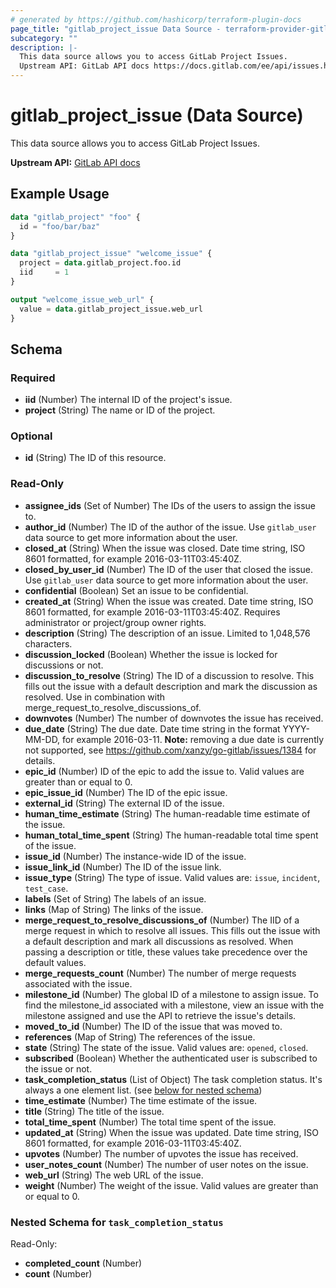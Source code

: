 ```yaml
---
# generated by https://github.com/hashicorp/terraform-plugin-docs
page_title: "gitlab_project_issue Data Source - terraform-provider-gitlab"
subcategory: ""
description: |-
  This data source allows you to access GitLab Project Issues.
  Upstream API: GitLab API docs https://docs.gitlab.com/ee/api/issues.html
---
```


# gitlab_project_issue (Data Source)

This data source allows you to access GitLab Project Issues.

**Upstream API:** [GitLab API docs](https://docs.gitlab.com/ee/api/issues.html)

## Example Usage

```terraform
data "gitlab_project" "foo" {
  id = "foo/bar/baz"
}

data "gitlab_project_issue" "welcome_issue" {
  project = data.gitlab_project.foo.id
  iid     = 1
}

output "welcome_issue_web_url" {
  value = data.gitlab_project_issue.web_url
}
```

<!-- schema generated by tfplugindocs -->
## Schema

### Required

- **iid** (Number) The internal ID of the project's issue.
- **project** (String) The name or ID of the project.

### Optional

- **id** (String) The ID of this resource.

### Read-Only

- **assignee_ids** (Set of Number) The IDs of the users to assign the issue to.
- **author_id** (Number) The ID of the author of the issue. Use `gitlab_user` data source to get more information about the user.
- **closed_at** (String) When the issue was closed. Date time string, ISO 8601 formatted, for example 2016-03-11T03:45:40Z.
- **closed_by_user_id** (Number) The ID of the user that closed the issue. Use `gitlab_user` data source to get more information about the user.
- **confidential** (Boolean) Set an issue to be confidential.
- **created_at** (String) When the issue was created. Date time string, ISO 8601 formatted, for example 2016-03-11T03:45:40Z. Requires administrator or project/group owner rights.
- **description** (String) The description of an issue. Limited to 1,048,576 characters.
- **discussion_locked** (Boolean) Whether the issue is locked for discussions or not.
- **discussion_to_resolve** (String) The ID of a discussion to resolve. This fills out the issue with a default description and mark the discussion as resolved. Use in combination with merge_request_to_resolve_discussions_of.
- **downvotes** (Number) The number of downvotes the issue has received.
- **due_date** (String) The due date. Date time string in the format YYYY-MM-DD, for example 2016-03-11.
**Note:** removing a due date is currently not supported, see https://github.com/xanzy/go-gitlab/issues/1384 for details.
- **epic_id** (Number) ID of the epic to add the issue to. Valid values are greater than or equal to 0.
- **epic_issue_id** (Number) The ID of the epic issue.
- **external_id** (String) The external ID of the issue.
- **human_time_estimate** (String) The human-readable time estimate of the issue.
- **human_total_time_spent** (String) The human-readable total time spent of the issue.
- **issue_id** (Number) The instance-wide ID of the issue.
- **issue_link_id** (Number) The ID of the issue link.
- **issue_type** (String) The type of issue. Valid values are: `issue`, `incident`, `test_case`.
- **labels** (Set of String) The labels of an issue.
- **links** (Map of String) The links of the issue.
- **merge_request_to_resolve_discussions_of** (Number) The IID of a merge request in which to resolve all issues. This fills out the issue with a default description and mark all discussions as resolved. When passing a description or title, these values take precedence over the default values.
- **merge_requests_count** (Number) The number of merge requests associated with the issue.
- **milestone_id** (Number) The global ID of a milestone to assign issue. To find the milestone_id associated with a milestone, view an issue with the milestone assigned and use the API to retrieve the issue's details.
- **moved_to_id** (Number) The ID of the issue that was moved to.
- **references** (Map of String) The references of the issue.
- **state** (String) The state of the issue. Valid values are: `opened`, `closed`.
- **subscribed** (Boolean) Whether the authenticated user is subscribed to the issue or not.
- **task_completion_status** (List of Object) The task completion status. It's always a one element list. (see [below for nested schema](#nestedatt--task_completion_status))
- **time_estimate** (Number) The time estimate of the issue.
- **title** (String) The title of the issue.
- **total_time_spent** (Number) The total time spent of the issue.
- **updated_at** (String) When the issue was updated. Date time string, ISO 8601 formatted, for example 2016-03-11T03:45:40Z.
- **upvotes** (Number) The number of upvotes the issue has received.
- **user_notes_count** (Number) The number of user notes on the issue.
- **web_url** (String) The web URL of the issue.
- **weight** (Number) The weight of the issue. Valid values are greater than or equal to 0.

<a id="nestedatt--task_completion_status"></a>
### Nested Schema for `task_completion_status`

Read-Only:

- **completed_count** (Number)
- **count** (Number)


